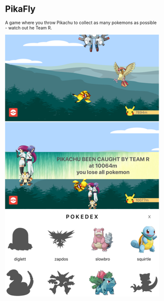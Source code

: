 # PikaFly
A game where you throw Pikachu to collect as many pokemons as possible - watch out he Team R.

![alt text](Screenshots/ss1.png "Throw your pikachu and collect all the pokemons he touch. Each pokemon is specified with its own velocity field that applies a velocity to pikachus body.")
![alt text](Screenshots/ss2.png "There is a possibility to meet the Team R on the ground and flying with a baloon. If they catch than you lose all your pokemon.")
![alt text](Screenshots/ss3.png "All pokemon can be seen inside the pokedex. There you can find which pokemon you already caught and which not.")
